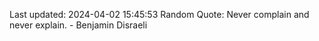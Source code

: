 Last updated: 2024-04-02 15:45:53
Random Quote: Never complain and never explain. - Benjamin Disraeli